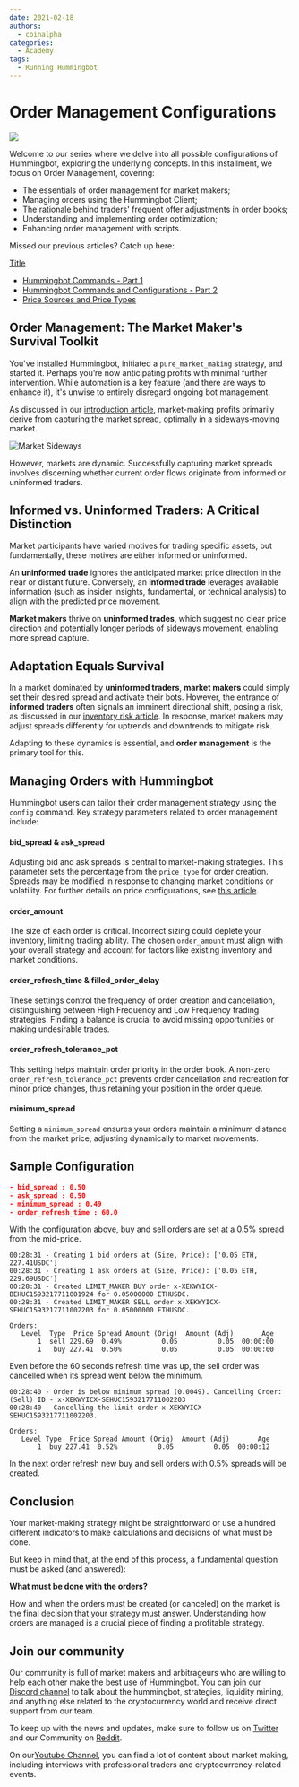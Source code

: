 ```yaml
---
date: 2021-02-18
authors:
  - coinalpha
categories:
  - Academy
tags:
  - Running Hummingbot
---
```


# Order Management Configurations

![](cover.webp)

Welcome to our series where we delve into all possible configurations of Hummingbot, exploring the underlying concepts. In this installment, we focus on Order Management, covering:

* The essentials of order management for market makers;
* Managing orders using the Hummingbot Client;
* The rationale behind traders' frequent offer adjustments in order books;
* Understanding and implementing order optimization;
* Enhancing order management with scripts.

Missed our previous articles? Catch up here:

<!-- more -->

[Title](../commands-and-configs-part-1/index.md)

* [Hummingbot Commands - Part 1](../commands-and-configs-part-1/index.md)
* [Hummingbot Commands and Configurations - Part 2](../commands-and-configs-part-2/index.md)
* [Price Sources and Price Types](../commands-and-configs-price-source/index.md)

## Order Management: The Market Maker's Survival Toolkit

You've installed Hummingbot, initiated a `pure_market_making` strategy, and started it. Perhaps you’re now anticipating profits with minimal further intervention. While automation is a key feature (and there are ways to enhance it), it's unwise to entirely disregard ongoing bot management.

As discussed in our [introduction article](../what-is-market-making/index.md), market-making profits primarily derive from capturing the market spread, optimally in a sideways-moving market.

![Market Sideways](./sideway.png)

However, markets are dynamic. Successfully capturing market spreads involves discerning whether current order flows originate from informed or uninformed traders.

## Informed vs. Uninformed Traders: A Critical Distinction

Market participants have varied motives for trading specific assets, but fundamentally, these motives are either informed or uninformed. 

An **uninformed trade** ignores the anticipated market price direction in the near or distant future. Conversely, an **informed trade** leverages available information (such as insider insights, fundamental, or technical analysis) to align with the predicted price movement.

**Market makers** thrive on **uninformed trades**, which suggest no clear price direction and potentially longer periods of sideways movement, enabling more spread capture.

## Adaptation Equals Survival

In a market dominated by **uninformed traders**, **market makers** could simply set their desired spread and activate their bots. However, the entrance of **informed traders** often signals an imminent directional shift, posing a risk, as discussed in our [inventory risk article](../what-is-inventory-risk/index.md). In response, market makers may adjust spreads differently for uptrends and downtrends to mitigate risk.

Adapting to these dynamics is essential, and **order management** is the primary tool for this.

## Managing Orders with Hummingbot

Hummingbot users can tailor their order management strategy using the `config` command. Key strategy parameters related to order management include:

#### **bid_spread & ask_spread**

Adjusting bid and ask spreads is central to market-making strategies. This parameter sets the percentage from the `price_type` for order creation. Spreads may be modified in response to changing market conditions or volatility. For further details on price configurations, see [this article](../commands-and-configs-price-source/index.md).

#### **order_amount**

The size of each order is critical. Incorrect sizing could deplete your inventory, limiting trading ability. The chosen `order_amount` must align with your overall strategy and account for factors like existing inventory and market conditions.

#### **order_refresh_time & filled_order_delay**

These settings control the frequency of order creation and cancellation, distinguishing between High Frequency and Low Frequency trading strategies. Finding a balance is crucial to avoid missing opportunities or making undesirable trades.

#### **order_refresh_tolerance_pct**

This setting helps maintain order priority in the order book. A non-zero `order_refresh_tolerance_pct` prevents order cancellation and recreation for minor price changes, thus retaining your position in the order queue.

#### **minimum_spread**

Setting a `minimum_spread` ensures your orders maintain a minimum distance from the market price, adjusting dynamically to market movements.

## Sample Configuration

```json
- bid_spread : 0.50
- ask_spread : 0.50
- minimum_spread : 0.49
- order_refresh_time : 60.0
```

With the configuration above, buy and sell orders are set at a 0.5% spread from the mid-price.

```
00:28:31 - Creating 1 bid orders at (Size, Price): ['0.05 ETH, 227.41USDC']
00:28:31 - Creating 1 ask orders at (Size, Price): ['0.05 ETH, 229.69USDC']
00:28:31 - Created LIMIT_MAKER BUY order x-XEKWYICX-BEHUC1593217711001924 for 0.05000000 ETHUSDC.
00:28:31 - Created LIMIT_MAKER SELL order x-XEKWYICX-SEHUC1593217711002203 for 0.05000000 ETHUSDC.
```

```
Orders:
   Level  Type  Price Spread Amount (Orig)  Amount (Adj)       Age
       1  sell 229.69  0.49%          0.05          0.05  00:00:00
       1   buy 227.41  0.50%          0.05          0.05  00:00:00
```

Even before the 60 seconds refresh time was up, the sell order was cancelled when its spread went below the minimum.

```
00:28:40 - Order is below minimum spread (0.0049). Cancelling Order: (Sell) ID - x-XEKWYICX-SEHUC1593217711002203
00:28:40 - Cancelling the limit order x-XEKWYICX-SEHUC1593217711002203.
```

```
Orders:
   Level Type  Price Spread Amount (Orig)  Amount (Adj)       Age
       1  buy 227.41  0.52%          0.05          0.05  00:00:12
```

In the next order refresh new buy and sell orders with 0.5% spreads will be created.

## Conclusion

Your market-making strategy might be straightforward or use a hundred different indicators to make calculations and decisions of what must be done.

But keep in mind that, at the end of this process, a fundamental question must be asked (and answered):

**What must be done with the orders?**

How and when the orders must be created (or canceled) on the market is the final decision that your strategy must answer. Understanding how orders are managed is a crucial piece of finding a profitable strategy.


## Join our community

Our community is full of market makers and arbitrageurs who are willing to help each other make the best use of Hummingbot. You can join our [Discord channel](https://discord.com/invite/hummingbot) to talk about the hummingbot, strategies, liquidity mining, and anything else related to the cryptocurrency world and receive direct support from our team.

To keep up with the news and updates, make sure to follow us on [Twitter](https://twitter.com/hummingbot_io) and our Community on [Reddit](https://www.reddit.com/r/Hummingbot/).

On our[Youtube Channel](https://www.youtube.com/channel/UCxzzdEnDRbylLMWmaMjywOA?sub_confirmation=1), you can find a lot of content about market making, including interviews with professional traders and cryptocurrency-related events.
